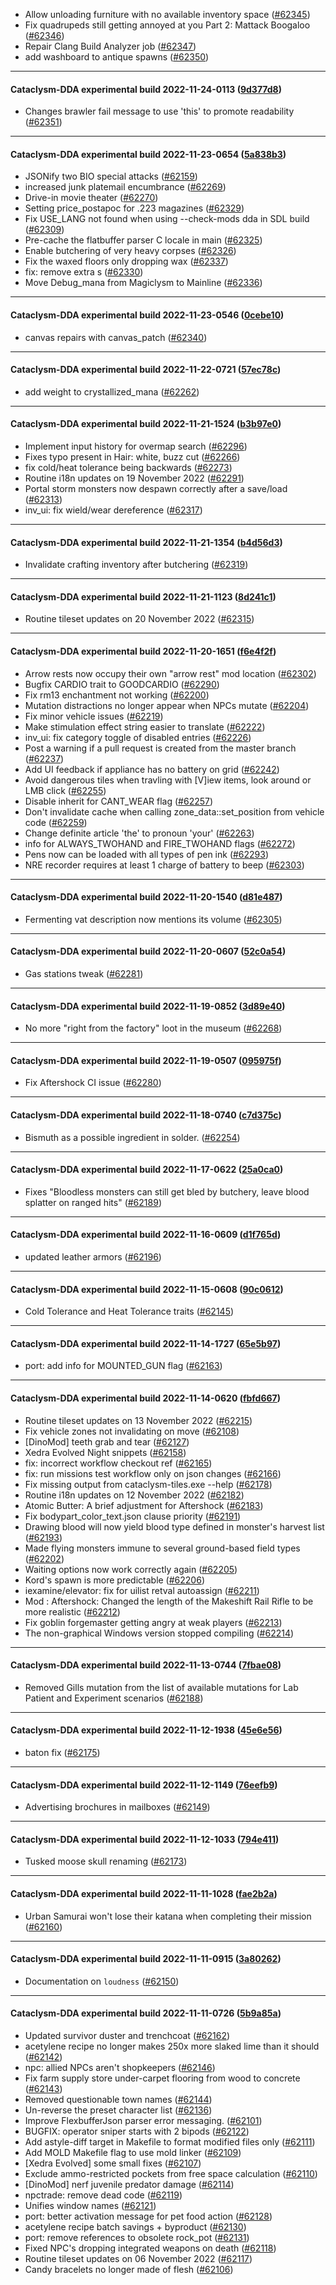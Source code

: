 * Allow unloading furniture with no available inventory space ([#62345](https://github.com/CleverRaven/Cataclysm-DDA/pull/62345))
* Fix quadrupeds still getting annoyed at you Part 2: Mattack Boogaloo ([#62346](https://github.com/CleverRaven/Cataclysm-DDA/pull/62346))
* Repair Clang Build Analyzer job ([#62347](https://github.com/CleverRaven/Cataclysm-DDA/pull/62347))
* add washboard to antique spawns ([#62350](https://github.com/CleverRaven/Cataclysm-DDA/pull/62350))

---

#### Cataclysm-DDA experimental build 2022-11-24-0113 ([9d377d8](https://github.com/CleverRaven/Cataclysm-DDA/releases/tag/cdda-experimental-2022-11-24-0113))

* Changes brawler fail message to use 'this' to promote readability ([#62351](https://github.com/CleverRaven/Cataclysm-DDA/pull/62351))

---

#### Cataclysm-DDA experimental build 2022-11-23-0654 ([5a838b3](https://github.com/CleverRaven/Cataclysm-DDA/releases/tag/cdda-experimental-2022-11-23-0654))

* JSONify two BIO special attacks ([#62159](https://github.com/CleverRaven/Cataclysm-DDA/pull/62159))
* increased junk platemail encumbrance ([#62269](https://github.com/CleverRaven/Cataclysm-DDA/pull/62269))
* Drive-in movie theater ([#62270](https://github.com/CleverRaven/Cataclysm-DDA/pull/62270))
* Setting price_postapoc for .223 magazines ([#62329](https://github.com/CleverRaven/Cataclysm-DDA/pull/62329))
* Fix USE_LANG not found when using --check-mods dda in SDL build ([#62309](https://github.com/CleverRaven/Cataclysm-DDA/pull/62309))
* Pre-cache the flatbuffer parser C locale in main ([#62325](https://github.com/CleverRaven/Cataclysm-DDA/pull/62325))
* Enable butchering of very heavy corpses ([#62326](https://github.com/CleverRaven/Cataclysm-DDA/pull/62326))
* Fix the waxed floors only dropping wax ([#62337](https://github.com/CleverRaven/Cataclysm-DDA/pull/62337))
* fix: remove extra s ([#62330](https://github.com/CleverRaven/Cataclysm-DDA/pull/62330))
* Move Debug_mana from Magiclysm to Mainline ([#62336](https://github.com/CleverRaven/Cataclysm-DDA/pull/62336))

---

#### Cataclysm-DDA experimental build 2022-11-23-0546 ([0cebe10](https://github.com/CleverRaven/Cataclysm-DDA/releases/tag/cdda-experimental-2022-11-23-0546))

* canvas repairs with canvas_patch ([#62340](https://github.com/CleverRaven/Cataclysm-DDA/pull/62340))

---

#### Cataclysm-DDA experimental build 2022-11-22-0721 ([57ec78c](https://github.com/CleverRaven/Cataclysm-DDA/releases/tag/cdda-experimental-2022-11-22-0721))

* add weight to crystallized_mana ([#62262](https://github.com/CleverRaven/Cataclysm-DDA/pull/62262))

---

#### Cataclysm-DDA experimental build 2022-11-21-1524 ([b3b97e0](https://github.com/CleverRaven/Cataclysm-DDA/releases/tag/cdda-experimental-2022-11-21-1524))

* Implement input history for overmap search ([#62296](https://github.com/CleverRaven/Cataclysm-DDA/pull/62296))
* Fixes typo present in Hair: white, buzz cut ([#62266](https://github.com/CleverRaven/Cataclysm-DDA/pull/62266))
* fix cold/heat tolerance being backwards ([#62273](https://github.com/CleverRaven/Cataclysm-DDA/pull/62273))
* Routine i18n updates on 19 November 2022 ([#62291](https://github.com/CleverRaven/Cataclysm-DDA/pull/62291))
* Portal storm monsters now despawn correctly after a save/load ([#62313](https://github.com/CleverRaven/Cataclysm-DDA/pull/62313))
* inv_ui: fix wield/wear dereference ([#62317](https://github.com/CleverRaven/Cataclysm-DDA/pull/62317))

---

#### Cataclysm-DDA experimental build 2022-11-21-1354 ([b4d56d3](https://github.com/CleverRaven/Cataclysm-DDA/releases/tag/cdda-experimental-2022-11-21-1354))

* Invalidate crafting inventory after butchering ([#62319](https://github.com/CleverRaven/Cataclysm-DDA/pull/62319))

---

#### Cataclysm-DDA experimental build 2022-11-21-1123 ([8d241c1](https://github.com/CleverRaven/Cataclysm-DDA/releases/tag/cdda-experimental-2022-11-21-1123))

* Routine tileset updates on 20 November 2022 ([#62315](https://github.com/CleverRaven/Cataclysm-DDA/pull/62315))

---

#### Cataclysm-DDA experimental build 2022-11-20-1651 ([f6e4f2f](https://github.com/CleverRaven/Cataclysm-DDA/releases/tag/cdda-experimental-2022-11-20-1651))

* Arrow rests now occupy their own "arrow rest" mod location ([#62302](https://github.com/CleverRaven/Cataclysm-DDA/pull/62302))
* Bugfix CARDIO trait to GOODCARDIO ([#62290](https://github.com/CleverRaven/Cataclysm-DDA/pull/62290))
* Fix rm13 enchantment not working ([#62200](https://github.com/CleverRaven/Cataclysm-DDA/pull/62200))
* Mutation distractions no longer appear when NPCs mutate ([#62204](https://github.com/CleverRaven/Cataclysm-DDA/pull/62204))
* Fix minor vehicle issues ([#62219](https://github.com/CleverRaven/Cataclysm-DDA/pull/62219))
* Make stimulation effect string easier to translate ([#62222](https://github.com/CleverRaven/Cataclysm-DDA/pull/62222))
* inv_ui: fix category toggle of disabled entries ([#62226](https://github.com/CleverRaven/Cataclysm-DDA/pull/62226))
* Post a warning if a pull request is created from the master branch ([#62237](https://github.com/CleverRaven/Cataclysm-DDA/pull/62237))
* Add UI feedback if appliance has no battery on grid ([#62242](https://github.com/CleverRaven/Cataclysm-DDA/pull/62242))
* Avoid dangerous tiles when travling with [V]iew items, look around or LMB click ([#62255](https://github.com/CleverRaven/Cataclysm-DDA/pull/62255))
* Disable inherit for CANT_WEAR flag ([#62257](https://github.com/CleverRaven/Cataclysm-DDA/pull/62257))
* Don't invalidate cache when calling zone_data::set_position from vehicle code ([#62259](https://github.com/CleverRaven/Cataclysm-DDA/pull/62259))
* Change definite article 'the' to pronoun 'your' ([#62263](https://github.com/CleverRaven/Cataclysm-DDA/pull/62263))
* info for ALWAYS_TWOHAND and FIRE_TWOHAND flags ([#62272](https://github.com/CleverRaven/Cataclysm-DDA/pull/62272))
* Pens now can be loaded with all types of pen ink ([#62293](https://github.com/CleverRaven/Cataclysm-DDA/pull/62293))
* NRE recorder requires at least 1 charge of battery to beep ([#62303](https://github.com/CleverRaven/Cataclysm-DDA/pull/62303))

---

#### Cataclysm-DDA experimental build 2022-11-20-1540 ([d81e487](https://github.com/CleverRaven/Cataclysm-DDA/releases/tag/cdda-experimental-2022-11-20-1540))

* Fermenting vat description now mentions its volume ([#62305](https://github.com/CleverRaven/Cataclysm-DDA/pull/62305))

---

#### Cataclysm-DDA experimental build 2022-11-20-0607 ([52c0a54](https://github.com/CleverRaven/Cataclysm-DDA/releases/tag/cdda-experimental-2022-11-20-0607))

* Gas stations tweak ([#62281](https://github.com/CleverRaven/Cataclysm-DDA/pull/62281))

---

#### Cataclysm-DDA experimental build 2022-11-19-0852 ([3d89e40](https://github.com/CleverRaven/Cataclysm-DDA/releases/tag/cdda-experimental-2022-11-19-0852))

* No more "right from the factory" loot in the museum ([#62268](https://github.com/CleverRaven/Cataclysm-DDA/pull/62268))

---

#### Cataclysm-DDA experimental build 2022-11-19-0507 ([095975f](https://github.com/CleverRaven/Cataclysm-DDA/releases/tag/cdda-experimental-2022-11-19-0507))

* Fix Aftershock CI issue ([#62280](https://github.com/CleverRaven/Cataclysm-DDA/pull/62280))

---

#### Cataclysm-DDA experimental build 2022-11-18-0740 ([c7d375c](https://github.com/CleverRaven/Cataclysm-DDA/releases/tag/cdda-experimental-2022-11-18-0740))

* Bismuth as a possible ingredient in solder. ([#62254](https://github.com/CleverRaven/Cataclysm-DDA/pull/62254))

---

#### Cataclysm-DDA experimental build 2022-11-17-0622 ([25a0ca0](https://github.com/CleverRaven/Cataclysm-DDA/releases/tag/cdda-experimental-2022-11-17-0622))

* Fixes "Bloodless monsters can still get bled by butchery, leave blood splatter on ranged hits" ([#62189](https://github.com/CleverRaven/Cataclysm-DDA/pull/62189))

---

#### Cataclysm-DDA experimental build 2022-11-16-0609 ([d1f765d](https://github.com/CleverRaven/Cataclysm-DDA/releases/tag/cdda-experimental-2022-11-16-0609))

* updated leather armors ([#62196](https://github.com/CleverRaven/Cataclysm-DDA/pull/62196))

---

#### Cataclysm-DDA experimental build 2022-11-15-0608 ([90c0612](https://github.com/CleverRaven/Cataclysm-DDA/releases/tag/cdda-experimental-2022-11-15-0608))

* Cold Tolerance and Heat Tolerance traits ([#62145](https://github.com/CleverRaven/Cataclysm-DDA/pull/62145))

---

#### Cataclysm-DDA experimental build 2022-11-14-1727 ([65e5b97](https://github.com/CleverRaven/Cataclysm-DDA/releases/tag/cdda-experimental-2022-11-14-1727))

* port: add info for MOUNTED_GUN flag ([#62163](https://github.com/CleverRaven/Cataclysm-DDA/pull/62163))

---

#### Cataclysm-DDA experimental build 2022-11-14-0620 ([fbfd667](https://github.com/CleverRaven/Cataclysm-DDA/releases/tag/cdda-experimental-2022-11-14-0620))

* Routine tileset updates on 13 November 2022 ([#62215](https://github.com/CleverRaven/Cataclysm-DDA/pull/62215))
* Fix vehicle zones not invalidating on move ([#62108](https://github.com/CleverRaven/Cataclysm-DDA/pull/62108))
* [DinoMod] teeth grab and tear ([#62127](https://github.com/CleverRaven/Cataclysm-DDA/pull/62127))
* Xedra Evolved Night snippets ([#62158](https://github.com/CleverRaven/Cataclysm-DDA/pull/62158))
* fix: incorrect workflow checkout ref ([#62165](https://github.com/CleverRaven/Cataclysm-DDA/pull/62165))
* fix: run missions test workflow only on json changes ([#62166](https://github.com/CleverRaven/Cataclysm-DDA/pull/62166))
* Fix missing output from cataclysm-tiles.exe --help ([#62178](https://github.com/CleverRaven/Cataclysm-DDA/pull/62178))
* Routine i18n updates on 12 November 2022 ([#62182](https://github.com/CleverRaven/Cataclysm-DDA/pull/62182))
* Atomic Butter: A brief adjustment for Aftershock ([#62183](https://github.com/CleverRaven/Cataclysm-DDA/pull/62183))
* Fix bodypart_color_text.json clause priority ([#62191](https://github.com/CleverRaven/Cataclysm-DDA/pull/62191))
* Drawing blood will now yield blood type defined in monster's harvest list ([#62193](https://github.com/CleverRaven/Cataclysm-DDA/pull/62193))
* Made flying monsters immune to several ground-based field types ([#62202](https://github.com/CleverRaven/Cataclysm-DDA/pull/62202))
* Waiting options now work correctly again ([#62205](https://github.com/CleverRaven/Cataclysm-DDA/pull/62205))
* Kord's spawn is more predictable ([#62206](https://github.com/CleverRaven/Cataclysm-DDA/pull/62206))
* iexamine/elevator: fix for uilist retval autoassign ([#62211](https://github.com/CleverRaven/Cataclysm-DDA/pull/62211))
* Mod : Aftershock: Changed the length of the Makeshift Rail Rifle to be more realistic ([#62212](https://github.com/CleverRaven/Cataclysm-DDA/pull/62212))
* Fix goblin forgemaster getting angry at weak players ([#62213](https://github.com/CleverRaven/Cataclysm-DDA/pull/62213))
* The non-graphical Windows version stopped compiling ([#62214](https://github.com/CleverRaven/Cataclysm-DDA/pull/62214))

---

#### Cataclysm-DDA experimental build 2022-11-13-0744 ([7fbae08](https://github.com/CleverRaven/Cataclysm-DDA/releases/tag/cdda-experimental-2022-11-13-0744))

* Removed Gills mutation from the list of available mutations for Lab Patient and Experiment scenarios ([#62188](https://github.com/CleverRaven/Cataclysm-DDA/pull/62188))

---

#### Cataclysm-DDA experimental build 2022-11-12-1938 ([45e6e56](https://github.com/CleverRaven/Cataclysm-DDA/releases/tag/cdda-experimental-2022-11-12-1938))

* baton fix ([#62175](https://github.com/CleverRaven/Cataclysm-DDA/pull/62175))

---

#### Cataclysm-DDA experimental build 2022-11-12-1149 ([76eefb9](https://github.com/CleverRaven/Cataclysm-DDA/releases/tag/cdda-experimental-2022-11-12-1149))

* Advertising brochures in mailboxes ([#62149](https://github.com/CleverRaven/Cataclysm-DDA/pull/62149))

---

#### Cataclysm-DDA experimental build 2022-11-12-1033 ([794e411](https://github.com/CleverRaven/Cataclysm-DDA/releases/tag/cdda-experimental-2022-11-12-1033))

* Tusked moose skull renaming ([#62173](https://github.com/CleverRaven/Cataclysm-DDA/pull/62173))

---

#### Cataclysm-DDA experimental build 2022-11-11-1028 ([fae2b2a](https://github.com/CleverRaven/Cataclysm-DDA/releases/tag/cdda-experimental-2022-11-11-1028))

* Urban Samurai won't lose their katana when completing their mission ([#62160](https://github.com/CleverRaven/Cataclysm-DDA/pull/62160))

---

#### Cataclysm-DDA experimental build 2022-11-11-0915 ([3a80262](https://github.com/CleverRaven/Cataclysm-DDA/releases/tag/cdda-experimental-2022-11-11-0915))

* Documentation on `loudness` ([#62150](https://github.com/CleverRaven/Cataclysm-DDA/pull/62150))

---

#### Cataclysm-DDA experimental build 2022-11-11-0726 ([5b9a85a](https://github.com/CleverRaven/Cataclysm-DDA/releases/tag/cdda-experimental-2022-11-11-0726))

* Updated survivor duster and trenchcoat ([#62162](https://github.com/CleverRaven/Cataclysm-DDA/pull/62162))
* acetylene recipe no longer makes 250x more slaked lime than it should ([#62142](https://github.com/CleverRaven/Cataclysm-DDA/pull/62142))
* npc: allied NPCs aren't shopkeepers ([#62146](https://github.com/CleverRaven/Cataclysm-DDA/pull/62146))
* Fix farm supply store under-carpet flooring from wood to concrete ([#62143](https://github.com/CleverRaven/Cataclysm-DDA/pull/62143))
* Removed questionable town names ([#62144](https://github.com/CleverRaven/Cataclysm-DDA/pull/62144))
* Un-reverse the preset character list ([#62136](https://github.com/CleverRaven/Cataclysm-DDA/pull/62136))
* Improve FlexbufferJson parser error messaging. ([#62101](https://github.com/CleverRaven/Cataclysm-DDA/pull/62101))
* BUGFIX: operator sniper starts with 2 bipods ([#62122](https://github.com/CleverRaven/Cataclysm-DDA/pull/62122))
* Add astyle-diff target in Makefile to format modified files only ([#62111](https://github.com/CleverRaven/Cataclysm-DDA/pull/62111))
* Add MOLD Makefile flag to use mold linker ([#62109](https://github.com/CleverRaven/Cataclysm-DDA/pull/62109))
* [Xedra Evolved] some small fixes ([#62107](https://github.com/CleverRaven/Cataclysm-DDA/pull/62107))
* Exclude ammo-restricted pockets from free space calculation ([#62110](https://github.com/CleverRaven/Cataclysm-DDA/pull/62110))
* [DinoMod] nerf juvenile predator damage ([#62114](https://github.com/CleverRaven/Cataclysm-DDA/pull/62114))
* npctrade: remove dead code ([#62119](https://github.com/CleverRaven/Cataclysm-DDA/pull/62119))
* Unifies window names ([#62121](https://github.com/CleverRaven/Cataclysm-DDA/pull/62121))
* port: better activation message for pet food action ([#62128](https://github.com/CleverRaven/Cataclysm-DDA/pull/62128))
* acetylene recipe batch savings + byproduct ([#62130](https://github.com/CleverRaven/Cataclysm-DDA/pull/62130))
* port: remove references to obsolete rock_pot ([#62131](https://github.com/CleverRaven/Cataclysm-DDA/pull/62131))
* Fixed NPC's dropping integrated weapons on death ([#62118](https://github.com/CleverRaven/Cataclysm-DDA/pull/62118))
* Routine tileset updates on 06 November 2022 ([#62117](https://github.com/CleverRaven/Cataclysm-DDA/pull/62117))
* Candy bracelets no longer made of flesh ([#62106](https://github.com/CleverRaven/Cataclysm-DDA/pull/62106))
